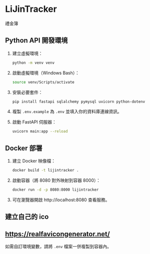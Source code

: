 # LiJinTracker
禮金簿

## Python API 開發環境

1. 建立虛擬環境：
   ```bash
   python -m venv venv
   ```

2. 啟動虛擬環境（Windows Bash）：
   ```bash
   source venv/Scripts/activate
   ```

3. 安裝必要套件：
   ```bash
   pip install fastapi sqlalchemy pymysql uvicorn python-dotenv
   ```

4. 複製 `.env.example` 為 `.env` 並填入你的資料庫連線資訊。

5. 啟動 FastAPI 伺服器：
   ```bash
   uvicorn main:app --reload
   ```

## Docker 部署

1. 建立 Docker 映像檔：
   ```bash
   docker build -t lijintracker .
   ```

2. 啟動容器（將 8080 對外映射到容器 8000）：
   ```bash
   docker run -d -p 8080:8000 lijintracker
   ```

3. 可在瀏覽器開啟 http://localhost:8080 查看服務。


## 建立自己的 ico

https://realfavicongenerator.net/
---

如需自訂環境變數，請將 `.env` 檔案一併複製到容器內。
